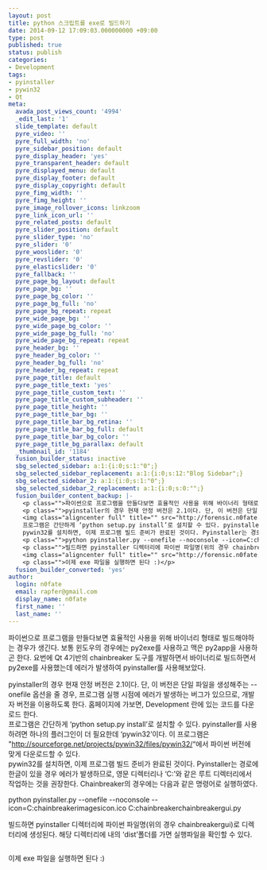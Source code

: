 ```yaml
---
layout: post
title: python 스크립트를 exe로 빌드하기
date: 2014-09-12 17:09:03.000000000 +09:00
type: post
published: true
status: publish
categories:
- Development
tags:
- pyinstaller
- pywin32
- Qt
meta:
  avada_post_views_count: '4994'
  _edit_last: '1'
  slide_template: default
  pyre_video: ''
  pyre_full_width: 'no'
  pyre_sidebar_position: default
  pyre_display_header: 'yes'
  pyre_transparent_header: default
  pyre_displayed_menu: default
  pyre_display_footer: default
  pyre_display_copyright: default
  pyre_fimg_width: ''
  pyre_fimg_height: ''
  pyre_image_rollover_icons: linkzoom
  pyre_link_icon_url: ''
  pyre_related_posts: default
  pyre_slider_position: default
  pyre_slider_type: 'no'
  pyre_slider: '0'
  pyre_wooslider: '0'
  pyre_revslider: '0'
  pyre_elasticslider: '0'
  pyre_fallback: ''
  pyre_page_bg_layout: default
  pyre_page_bg: ''
  pyre_page_bg_color: ''
  pyre_page_bg_full: 'no'
  pyre_page_bg_repeat: repeat
  pyre_wide_page_bg: ''
  pyre_wide_page_bg_color: ''
  pyre_wide_page_bg_full: 'no'
  pyre_wide_page_bg_repeat: repeat
  pyre_header_bg: ''
  pyre_header_bg_color: ''
  pyre_header_bg_full: 'no'
  pyre_header_bg_repeat: repeat
  pyre_page_title: default
  pyre_page_title_text: 'yes'
  pyre_page_title_custom_text: ''
  pyre_page_title_custom_subheader: ''
  pyre_page_title_height: ''
  pyre_page_title_bar_bg: ''
  pyre_page_title_bar_bg_retina: ''
  pyre_page_title_bar_bg_full: default
  pyre_page_title_bar_bg_color: ''
  pyre_page_title_bg_parallax: default
  _thumbnail_id: '1184'
  fusion_builder_status: inactive
  sbg_selected_sidebar: a:1:{i:0;s:1:"0";}
  sbg_selected_sidebar_replacement: a:1:{i:0;s:12:"Blog Sidebar";}
  sbg_selected_sidebar_2: a:1:{i:0;s:1:"0";}
  sbg_selected_sidebar_2_replacement: a:1:{i:0;s:0:"";}
  fusion_builder_content_backup: |-
    <p class="">파이썬으로 프로그램을 만들다보면 효율적인 사용을 위해 바이너리 형태로 빌드해야하는 경우가 생긴다. 보통 윈도우의 경우에는 py2exe를 사용하고 맥은 py2app을 사용하곤 한다. 요번에 Qt 4기반의 chainbreaker 도구를 개발하면서 바이너리로 빌드하면서 py2exe를 사용했는데 에러가 발생하여 pyinstaller를 사용해보았다.</p>
    <p class="">pyinstaller의 경우 현재 안정 버전은 2.1이다. 단, 이 버전은 단일 파일을 생성해주는 --onefile 옵션을 줄 경우, 프로그램 실행 시점에 에러가 발생하는 버그가 있으므로, 개발자 버전을 이용하도록 한다. 홈페이지에 가보면, Development 란에 있는 코드를 다운로드 한다.
    <img class="aligncenter full" title="" src="http://forensic.n0fate.com/wp-content/uploads/2014/09/1410502785_thumb.png" alt="" align="middle" />
    프로그램은 간단하게 ‘python setup.py install’로 설치할 수 있다. pyinstaller를 사용하려면 하나의 플러그인이 더 필요한데 ‘pywin32’이다. 이 프로그램은 "<a href="http://sourceforge.net/projects/pywin32/files/pywin32/" target="_blank">http://sourceforge.net/projects/pywin32/files/pywin32/</a>“에서 파이썬 버전에 맞게 다운로드할 수 있다.
    pywin32를 설치하면, 이제 프로그램 빌드 준비가 완료된 것이다. Pyinstaller는 경로에 한글이 있을 경우 에러가 발생하므로, 영문 디렉터리나 ‘C:’와 같은 루트 디렉터리에서 작업하는 것을 권장한다. Chainbreaker의 경우에는 다음과 같은 명령어로 실행하였다.</p>
    <p class="">python pyinstaller.py --onefile --noconsole --icon=C:chainbreakerimagesicon.ico C:chainbreakerchainbreakergui.py</p>
    <p class="">빌드하면 pyinstaller 디렉터리에 파이썬 파일명(위의 경우 chainbreakergui)로 디렉터리에 생성된다. 해당 디렉터리에 내의 ‘dist’폴더를 가면 실행파일을 확인할 수 있다.</p>
    <img class="aligncenter full" title="" src="http://forensic.n0fate.com/wp-content/uploads/2014/09/1410503058_thumb.png" alt="" align="middle" />
    <p class="">이제 exe 파일을 실행하면 된다 :)</p>
  fusion_builder_converted: 'yes'
author:
  login: n0fate
  email: rapfer@gmail.com
  display_name: n0fate
  first_name: ''
  last_name: ''
---
```

<p class="">파이썬으로 프로그램을 만들다보면 효율적인 사용을 위해 바이너리 형태로 빌드해야하는 경우가 생긴다. 보통 윈도우의 경우에는 py2exe를 사용하고 맥은 py2app을 사용하곤 한다. 요번에 Qt 4기반의 chainbreaker 도구를 개발하면서 바이너리로 빌드하면서 py2exe를 사용했는데 에러가 발생하여 pyinstaller를 사용해보았다.</p>
<p class="">pyinstaller의 경우 현재 안정 버전은 2.1이다. 단, 이 버전은 단일 파일을 생성해주는 --onefile 옵션을 줄 경우, 프로그램 실행 시점에 에러가 발생하는 버그가 있으므로, 개발자 버전을 이용하도록 한다. 홈페이지에 가보면, Development 란에 있는 코드를 다운로드 한다.<br />
<img class="aligncenter full" title="" src="{{ site.baseurl }}/assets/1410502785_thumb.png" alt="" align="middle" /><br />
프로그램은 간단하게 ‘python setup.py install’로 설치할 수 있다. pyinstaller를 사용하려면 하나의 플러그인이 더 필요한데 ‘pywin32’이다. 이 프로그램은 "<a href="http://sourceforge.net/projects/pywin32/files/pywin32/" target="_blank">http://sourceforge.net/projects/pywin32/files/pywin32/</a>“에서 파이썬 버전에 맞게 다운로드할 수 있다.<br />
pywin32를 설치하면, 이제 프로그램 빌드 준비가 완료된 것이다. Pyinstaller는 경로에 한글이 있을 경우 에러가 발생하므로, 영문 디렉터리나 ‘C:’와 같은 루트 디렉터리에서 작업하는 것을 권장한다. Chainbreaker의 경우에는 다음과 같은 명령어로 실행하였다.</p>
<p class="">python pyinstaller.py --onefile --noconsole --icon=C:chainbreakerimagesicon.ico C:chainbreakerchainbreakergui.py</p>
<p class="">빌드하면 pyinstaller 디렉터리에 파이썬 파일명(위의 경우 chainbreakergui)로 디렉터리에 생성된다. 해당 디렉터리에 내의 ‘dist’폴더를 가면 실행파일을 확인할 수 있다.</p>
<p><img class="aligncenter full" title="" src="{{ site.baseurl }}/assets/1410503058_thumb.png" alt="" align="middle" /></p>
<p class="">이제 exe 파일을 실행하면 된다 :)</p>
